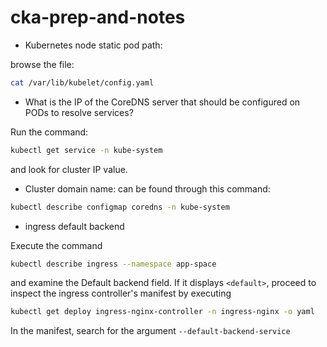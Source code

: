 # cka-prep-and-notes
* Kubernetes node static pod path:

browse the file: 
```sh
cat /var/lib/kubelet/config.yaml
```
* What is the IP of the CoreDNS server that should be configured on PODs to resolve services?

Run the command: 
```sh 
kubectl get service -n kube-system
``` 
and look for cluster IP value.

* Cluster domain name: 
can be found through this command: 
```sh
kubectl describe configmap coredns -n kube-system
```
* ingress default backend

Execute the command 
```sh
kubectl describe ingress --namespace app-space
```
 and examine the Default backend field. If it displays ```<default>```, proceed to inspect the ingress controller's manifest by executing 
 ```sh
 kubectl get deploy ingress-nginx-controller -n ingress-nginx -o yaml
 ```
 In the manifest, search for the argument ```--default-backend-service```